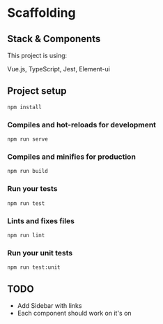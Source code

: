 # Scaffolding

## Stack & Components

This project is using:

Vue.js, TypeScript, Jest, Element-ui

## Project setup

```
npm install
```

### Compiles and hot-reloads for development

```
npm run serve
```

### Compiles and minifies for production

```
npm run build
```

### Run your tests

```
npm run test
```

### Lints and fixes files

```
npm run lint
```

### Run your unit tests

```
npm run test:unit
```

## TODO

- Add Sidebar with links
- Each component should work on it's on

